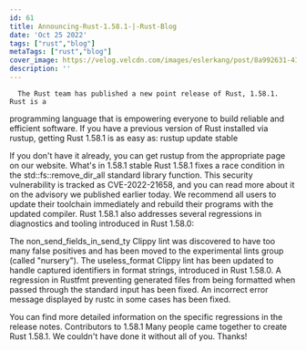 ```yaml
---
id: 61
title: Announcing-Rust-1.58.1-|-Rust-Blog
date: 'Oct 25 2022'
tags: ["rust","blog"]
metaTags: ["rust","blog"]
cover_image: https://velog.velcdn.com/images/eslerkang/post/8a992631-4128-444f-9d54-9a354dc15984/cuddlyferris.png
description: ''
---
```



      The Rust team has published a new point release of Rust, 1.58.1. Rust is a
programming language that is empowering everyone to build reliable and
efficient software.
If you have a previous version of Rust installed via rustup, getting Rust
1.58.1 is as easy as:
rustup update stable

If you don't have it already, you can get rustup from the
appropriate page on our website.
What's in 1.58.1 stable
Rust 1.58.1 fixes a race condition in the std::fs::remove_dir_all standard
library function. This security vulnerability is tracked as CVE-2022-21658,
and you can read more about it on the advisory we published earlier
today. We recommend all users to update their toolchain immediately
and rebuild their programs with the updated compiler.
Rust 1.58.1 also addresses several regressions in diagnostics and tooling introduced in Rust 1.58.0:

The non_send_fields_in_send_ty Clippy lint was discovered to have too many
false positives and has been moved to the experimental lints group (called
"nursery").
The useless_format Clippy lint has been updated to handle captured
identifiers in format strings, introduced in Rust 1.58.0.
A regression in Rustfmt preventing generated files from being formatted when
passed through the standard input has been fixed.
An incorrect error message displayed by rustc in some cases has been fixed.

You can find more detailed information on the specific regressions in the
release notes.
Contributors to 1.58.1
Many people came together to create Rust 1.58.1. We couldn't have done it
without all of you. Thanks!

    
